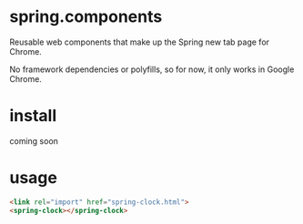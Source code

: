 # spring.components
Reusable web components that make up the Spring new tab page for Chrome.

No framework dependencies or polyfills, so for now, it only works in Google Chrome.

<!--
```
<spring-clock>
  <template>
    <link rel="import" href="spring-clock.html">
  </template>
</spring-clock>
```
-->
# install
coming soon

# usage
```html
<link rel="import" href="spring-clock.html">
<spring-clock></spring-clock>
```

